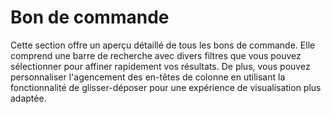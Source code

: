 # Bon de commande

Cette section offre un aperçu détaillé de tous les bons de commande. Elle comprend une barre de recherche avec divers filtres que vous pouvez sélectionner pour affiner rapidement vos résultats. De plus, vous pouvez personnaliser l'agencement des en-têtes de colonne en utilisant la fonctionnalité de glisser-déposer pour une expérience de visualisation plus adaptée.
